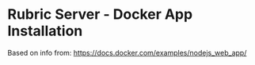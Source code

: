 Rubric Server - Docker App Installation
=======================

Based on info from:
https://docs.docker.com/examples/nodejs_web_app/

